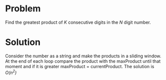 # Problem
Find the greatest product of *K* consecutive digits in the *N* digit number.

# Solution
Consider the number as a string and make the products in a sliding window. At the end of each loop compare the product with the maxProduct until that moment
and if it is greater maxProduct = currentProduct. The solution is *O(n<sup>2</sup>)* 
